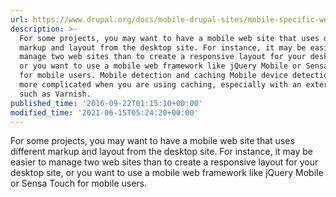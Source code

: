```yaml
---
url: https://www.drupal.org/docs/mobile-drupal-sites/mobile-specific-website
description: >-
  For some projects, you may want to have a mobile web site that uses different
  markup and layout from the desktop site. For instance, it may be easier to
  manage two web sites than to create a responsive layout for your desktop site,
  or you want to use a mobile web framework like jQuery Mobile or Sensa Touch
  for mobile users. Mobile detection and caching Mobile device detection gets
  more complicated when you are using caching, especially with an external cache
  such as Varnish.
published_time: '2016-09-22T01:15:10+00:00'
modified_time: '2021-06-15T05:24:20+00:00'
---
```

For some projects, you may want to have a mobile web site that uses different markup and layout from the desktop site. For instance, it may be easier to manage two web sites than to create a responsive layout for your desktop site, or you want to use a mobile web framework like jQuery Mobile or Sensa Touch for mobile users.